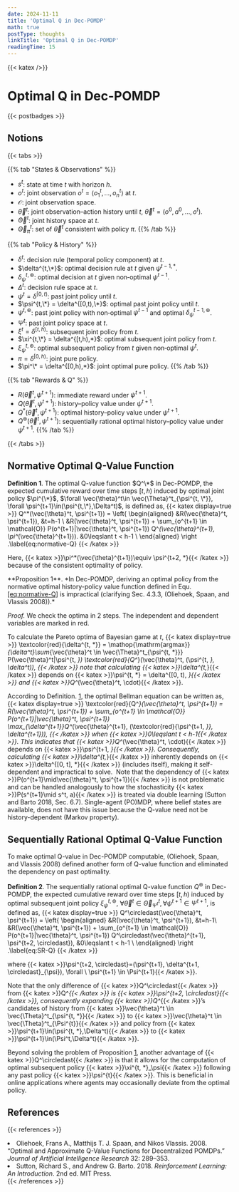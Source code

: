 ```yaml
---
date: 2024-11-11
title: 'Optimal Q in Dec-POMDP'
math: true
postType: thoughts
linkTitle: 'Optimal Q in Dec-POMDP'
readingTime: 15
---
```


{{< katex />}}

# Optimal Q in Dec-POMDP
{{< postbadges >}}

## Notions

{{< tabs >}}

{{% tab "States & Observations" %}}
- $s^t$: state at time $t$ with horizon $h$.
- $o^t$: joint observation $o^t = \langle o_1^t, \dots, o_n^t \rangle$ at $t$.
- $\mathcal{O}$: joint observation space.
- $\vec{\theta}^t$: joint observation–action history until $t$, $\vec{\theta}^t=(o^0, a^0, \dots, o^t)$.
- $\vec{\Theta}^t$: joint history space at $t$.
- $\vec{\Theta}^t_\pi$: set of $\vec{\theta}^t$ consistent with policy $\pi$.
{{% /tab %}}

{{% tab "Policy & History" %}}
- $\delta^{t}$: decision rule (temporal policy component) at $t$.
- $\delta^{t,\*}$: optimal decision rule at $t$ given $\psi^{t-1,*}$.
- $\delta^{t,\circledast}_\psi$: optimal decision at $t$ given non‑optimal $\psi^{t-1}$.
- $\Delta^t$: decision rule space at $t$.
- $\psi^{t} = \delta^{[0,t)}$: past joint policy until $t$.
- $\psi^{t,\*} = \delta^{[0,t),\*}$: optimal past joint policy until $t$.
- $\psi^{t,\circledast}$: past joint policy with non‑optimal $\psi^{t-1}$ and optimal $\delta^{t-1,\circledast}_\psi$.
- $\Psi^{t}$: past joint policy space at $t$.
- $\xi^{t} = \delta^{[t,h)}$: subsequent joint policy from $t$.
- $\xi^{t,\*} = \delta^{[t,h),*}$: optimal subsequent joint policy from $t$.
- $\xi^{t,\circledast}_\psi$: optimal subsequent policy from $t$ given non‑optimal $\psi^t$.
- $\pi = \delta^{[0,h)}$: joint pure policy.
- $\pi^\* = \delta^{[0,h),*}$: joint optimal pure policy.
{{% /tab %}}

{{% tab "Rewards & Q" %}}
- $R(\vec{\theta}^t, \psi^{t+1})$: immediate reward under $\psi^{t+1}$.
- $Q(\vec{\theta}^t, \psi^{t+1})$: history–policy value under $\psi^{t+1}$.
- $Q^*(\vec{\theta}^t, \psi^{t+1})$: optimal history–policy value under $\psi^{t+1}$.
- $Q^{\circledast}(\vec{\theta}^t, \psi^{t+1})$: sequentially rational optimal history–policy value under $\psi^{t+1}$.
{{% /tab %}}

{{< /tabs >}}

## Normative Optimal Q-Value Function

<div id="defn:normative-Q" class="definition">

<strong>Definition 1</strong>. The optimal Q-value function $Q^\*$ in Dec-POMDP, the expected cumulative reward over time steps $[t,h)$ induced by optimal joint policy $\pi^{\*}$, $\forall \vec{\theta}^t\in \vec{\Theta}^t_{\psi^{t, \*}}, \forall \psi^{t+1}\in(\psi^{t,\*},\Delta^t)$, is defined as, {{< katex display=true >}}
Q^\*(\vec{\theta}^t, \psi^{t+1}) = \left\{
        \begin{aligned}
        &R(\vec{\theta}^t, \psi^{t+1}), &t=h-1 \\ 
        &R(\vec{\theta}^t, \psi^{t+1}) + \sum_{o^{t+1} \in \mathcal{O}} P(o^{t+1}|\vec{\theta}^t, \psi^{t+1}) Q^*(\vec{\theta}^{t+1}, \pi^*(\vec{\theta}^{t+1})). &0\leqslant t < h-1 \\
        \end{aligned}
        \right .\label{eq:normative-Q}
{{< /katex >}}

</div>

Here, {{< katex >}}\pi^*(\vec{\theta}^{t+1})\equiv \psi^{t+2, *}{{< /katex >}} because of the consistent optimality of policy.

<div id="prop:problem" class="proposition">
**Proposition 1**. *In Dec-POMDP, deriving an optimal policy from the normative optimal history-policy value function defined in Equ. <a href="#eq:normative-Q" data-reference-type="ref" data-reference="eq:normative-Q">[eq:normative-Q]</a> is impractical (clarifying Sec. 4.3.3, (Oliehoek, Spaan, and Vlassis 2008)).*

</div>

<div class="proof">

*Proof.* We check the optima in 2 steps. The independent and dependent variables are marked in red.

To calculate the Pareto optima of Bayesian game at $t$, {{< katex display=true >}}
\textcolor{red}{\delta^{t, *}}
    = \mathop{\mathrm{argmax}}_{\delta^t}\sum_{\vec{\theta}^t \in \vec{\Theta}^t_{\psi^{t, *}}} P(\vec{\theta}^t|\psi^{t, *}) \textcolor{red}{Q^*}(\vec{\theta}^t, (\psi^{t, *}, \delta^t)),
{{< /katex >}}
 note that calculating {{< katex >}}\delta^{t,*}{{< /katex >}} depends on {{< katex >}}\psi^{t, *} = \delta^{[0, t), *}{{< /katex >}} and {{< katex >}}Q^*(\vec{\theta}^t, \cdot){{< /katex >}}.

According to Definition. <a href="#defn:normative-Q" data-reference-type="ref" data-reference="defn:normative-Q">1</a>, the optimal Bellman equation can be written as, {{< katex display=true >}}
\textcolor{red}{Q^*}(\vec{\theta}^t, \psi^{t+1}) = R(\vec{\theta}^t, \psi^{t+1}) + \sum_{o^{t+1} \in \mathcal{O}} P(o^{t+1}|\vec{\theta}^t, \psi^{t+1}) \max_{\delta^{t+1}}Q^*(\vec{\theta}^{t+1}, (\textcolor{red}{\psi^{t+1, *}}, \delta^{t+1})),
{{< /katex >}}
 when {{< katex >}}0\leqslant t < h-1{{< /katex >}}. This indicates that {{< katex >}}Q^*(\vec{\theta}^t, \cdot){{< /katex >}} depends on {{< katex >}}\psi^{t+1, *}{{< /katex >}}. Consequently, calculating {{< katex >}}\delta^{t,*}{{< /katex >}} inherently depends on {{< katex >}}\delta^{[0, t], *}{{< /katex >}} (includes itself), making it self-dependent and impractical to solve. 
Note that the dependency of {{< katex >}}P(o^{t+1}\mid\vec{\theta}^t, \psi^{t+1}){{< /katex >}} is not problematic and can be handled analogously to how the stochasticity {{< katex >}}P(s^{t+1}\mid s^t, a){{< /katex >}} is treated via double learning (Sutton and Barto 2018, Sec. 6.7). Single-agent (PO)MDP, where belief states are available, does not have this issue because the Q-value need not be history-dependent (Markov property).

</div>

## Sequentially Rational Optimal Q-Value Function

To make optimal Q-value in Dec-POMDP computable, (Oliehoek, Spaan, and Vlassis 2008) defined another form of Q-value function and eliminated the dependency on past optimality.

<div class="definition">

<strong>Definition 2</strong>. The sequentially rational optimal Q-value function $Q^\circledast$ in Dec-POMDP, the expected cumulative reward over time steps $[t,h)$ induced by optimal subsequent joint policy $\xi^{t, \circledast}_\psi$, $\forall \vec{\theta}^t\in \vec{\Theta}^t_{\Psi^t}, \forall \psi^{t+1}\in\Psi^{t+1}$, is defined as, 
{{< katex display=true >}}
Q^\circledast(\vec{\theta}^t, \psi^{t+1}) = \left\{
        \begin{aligned}
        &R(\vec{\theta}^t, \psi^{t+1}), &t=h-1\\ 
        &R(\vec{\theta}^t, \psi^{t+1}) + \sum_{o^{t+1} \in \mathcal{O}} P(o^{t+1}|\vec{\theta}^t, \psi^{t+1}) Q^\circledast(\vec{\theta}^{t+1}, \psi^{t+2, \circledast}), &0\leqslant t < h-1 \\
        \end{aligned}
        \right .\label{eq:SR-Q}
{{< /katex >}}

where {{< katex >}}\psi^{t+2, \circledast}=(\psi^{t+1}, \delta^{t+1, \circledast}_{\psi}), \forall \ \psi^{t+1} \in \Psi^{t+1}{{< /katex >}}.

</div>

Note that the only difference of {{< katex >}}Q^\circledast{{< /katex >}} from {{< katex >}}Q^*{{< /katex >}} is {{< katex >}}\psi^{t+2, \circledast}{{< /katex >}}, consequently expanding {{< katex >}}Q^*{{< /katex >}}’s candidates of history from {{< katex >}}\vec{\theta}^t \in \vec{\Theta}^t_{\psi^{t, *}}{{< /katex >}} to {{< katex >}}\vec{\theta}^t \in \vec{\Theta}^t_{\Psi^{t}}{{< /katex >}} and policy from {{< katex >}}\psi^{t+1}\in(\psi^{t, *},\Delta^t){{< /katex >}} to {{< katex >}}\psi^{t+1}\in(\Psi^t,\Delta^t){{< /katex >}}.

Beyond solving the problem of Proposition <a href="#prop:problem" data-reference-type="ref" data-reference="prop:problem">1</a>, another advantage of {{< katex >}}Q^\circledast{{< /katex >}} is that it allows for the computation of optimal subsequent policy {{< katex >}}\xi^{t, *}_\psi{{< /katex >}} following any past policy {{< katex >}}\psi^{t}{{< /katex >}}. This is beneficial in online applications where agents may occasionally deviate from the optimal policy. 

## References

{{< references >}}
<li>Oliehoek, Frans A., Matthijs T. J. Spaan, and Nikos Vlassis. 2008. “Optimal and Approximate Q-Value Functions for Decentralized POMDPs.” <em>Journal of Artificial Intelligence Research</em> 32: 289–353.</li>
<li>Sutton, Richard S., and Andrew G. Barto. 2018. <em>Reinforcement Learning: An Introduction</em>. 2nd ed. MIT Press.</li>
{{< /references >}}



<!-- footnotes converted to hints above -->
<!-- migrated from leaf-bundle to single-file naming -->
<!-- moved to root content -->
<!-- moved back under rl/marl/ -->
